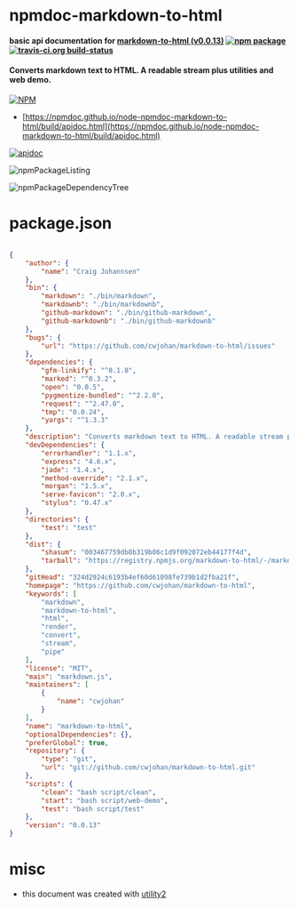 # npmdoc-markdown-to-html

#### basic api documentation for  [markdown-to-html (v0.0.13)](https://github.com/cwjohan/markdown-to-html)  [![npm package](https://img.shields.io/npm/v/npmdoc-markdown-to-html.svg?style=flat-square)](https://www.npmjs.org/package/npmdoc-markdown-to-html) [![travis-ci.org build-status](https://api.travis-ci.org/npmdoc/node-npmdoc-markdown-to-html.svg)](https://travis-ci.org/npmdoc/node-npmdoc-markdown-to-html)

#### Converts markdown text to HTML. A readable stream plus utilities and web demo.

[![NPM](https://nodei.co/npm/markdown-to-html.png?downloads=true&downloadRank=true&stars=true)](https://www.npmjs.com/package/markdown-to-html)

- [https://npmdoc.github.io/node-npmdoc-markdown-to-html/build/apidoc.html](https://npmdoc.github.io/node-npmdoc-markdown-to-html/build/apidoc.html)

[![apidoc](https://npmdoc.github.io/node-npmdoc-markdown-to-html/build/screenCapture.buildCi.browser.%252Ftmp%252Fbuild%252Fapidoc.html.png)](https://npmdoc.github.io/node-npmdoc-markdown-to-html/build/apidoc.html)

![npmPackageListing](https://npmdoc.github.io/node-npmdoc-markdown-to-html/build/screenCapture.npmPackageListing.svg)

![npmPackageDependencyTree](https://npmdoc.github.io/node-npmdoc-markdown-to-html/build/screenCapture.npmPackageDependencyTree.svg)



# package.json

```json

{
    "author": {
        "name": "Craig Johannsen"
    },
    "bin": {
        "markdown": "./bin/markdown",
        "markdownb": "./bin/markdownb",
        "github-markdown": "./bin/github-markdown",
        "github-markdownb": "./bin/github-markdownb"
    },
    "bugs": {
        "url": "https://github.com/cwjohan/markdown-to-html/issues"
    },
    "dependencies": {
        "gfm-linkify": "^0.1.0",
        "marked": "^0.3.2",
        "open": "0.0.5",
        "pygmentize-bundled": "^2.2.0",
        "request": "^2.47.0",
        "tmp": "0.0.24",
        "yargs": "^1.3.3"
    },
    "description": "Converts markdown text to HTML. A readable stream plus utilities and web demo.",
    "devDependencies": {
        "errorhandler": "1.1.x",
        "express": "4.6.x",
        "jade": "1.4.x",
        "method-override": "2.1.x",
        "morgan": "1.5.x",
        "serve-favicon": "2.0.x",
        "stylus": "0.47.x"
    },
    "directories": {
        "test": "test"
    },
    "dist": {
        "shasum": "003467759db8b319b06c1d9f092072eb44177f4d",
        "tarball": "https://registry.npmjs.org/markdown-to-html/-/markdown-to-html-0.0.13.tgz"
    },
    "gitHead": "324d2924c6193b4ef60d61098fe739b1d2fba21f",
    "homepage": "https://github.com/cwjohan/markdown-to-html",
    "keywords": [
        "markdown",
        "markdown-to-html",
        "html",
        "render",
        "convert",
        "stream",
        "pipe"
    ],
    "license": "MIT",
    "main": "markdown.js",
    "maintainers": [
        {
            "name": "cwjohan"
        }
    ],
    "name": "markdown-to-html",
    "optionalDependencies": {},
    "preferGlobal": true,
    "repository": {
        "type": "git",
        "url": "git://github.com/cwjohan/markdown-to-html.git"
    },
    "scripts": {
        "clean": "bash script/clean",
        "start": "bash script/web-demo",
        "test": "bash script/test"
    },
    "version": "0.0.13"
}
```



# misc
- this document was created with [utility2](https://github.com/kaizhu256/node-utility2)

